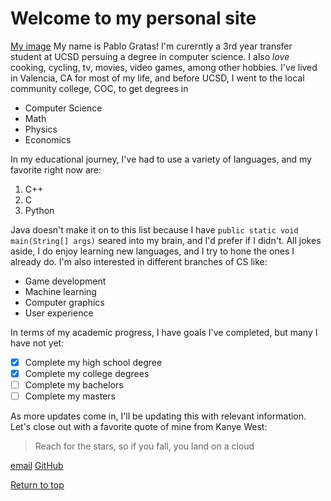 # Welcome to my personal site
[My image](headshot.jpg)
My name is Pablo Gratas! I'm curerntly a 3rd year transfer student at UCSD persuing a degree in computer science. I also *love* cooking, cycling, tv, movies, video games, among other hobbies.
I've lived in Valencia, CA for most of my life, and before UCSD, I went to the local community college, COC, to get degrees in

* Computer Science
* Math
* Physics
* Economics

In my educational journey, I've had to use a variety of languages, and my favorite right now are:

1. C++
2. C
3. Python

Java doesn't make it on to this list because I have `public static void main(String[] args)` seared into my brain, and I'd prefer if I didn't. 
All jokes aside, I do enjoy learning new languages, and I try to hone the ones I already do. I'm also interested in different branches of CS like:
* Game development 
* Machine learning 
* Computer graphics 
* User experience

In terms of my academic progress, I have goals I've completed, but many I have not yet:

- [x] Complete my high school degree
- [x] Complete my college degrees
- [ ] Complete my bachelors
- [ ] Complete my masters

As more updates come in, I'll be updating this with relevant information. Let's close out with a favorite quote of mine from Kanye West:
> Reach for the stars, so if you fall, you land on a cloud

[email](mailto:pgratas@ucsd.edu)
[GitHub](https://github.com/PabloGratas)

[Return to top](https://github.com/PabloGratas/PabloGratas.github.io/new/main#welcome-to-my-personal-site)
